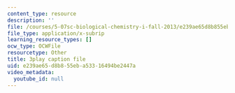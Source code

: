 ```yaml
---
content_type: resource
description: ''
file: /courses/5-07sc-biological-chemistry-i-fall-2013/e239ae65d8b855eba53316494be2447a_UrgmDSFBYlE.vtt
file_type: application/x-subrip
learning_resource_types: []
ocw_type: OCWFile
resourcetype: Other
title: 3play caption file
uid: e239ae65-d8b8-55eb-a533-16494be2447a
video_metadata:
  youtube_id: null
---
```

